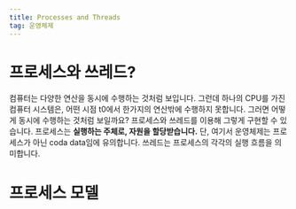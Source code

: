 ```yaml
---
title: Processes and Threads
tag: 운영체제
---
```


# 프로세스와 쓰레드?
컴퓨터는 다양한 연산을 동시에 수행하는 것처럼 보입니다. 그런데 하나의 CPU를 가진 컴퓨터 시스템은, 어떤 시점 t0에서 한가지의 연산밖에 수행하지 못합니다. 그러면 어떻게 동시에 수행하는 것처럼 보일까요? 프로세스와 쓰레드를 이용해 그렇게 구현할 수 있습니다. 프로세스는 **실행하는 주체로, 자원을 할당받습니다.** 단, 여기서 운영체제는 프로세스가 아닌 coda data임에 유의합니다. 쓰레드는 프로세스의 각각의 실행 흐름을 의미합니다.
# 프로세스 모델
